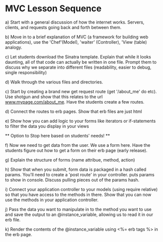 # MVC Lesson Sequence

a) Start with a general discussion of how the internet works. Servers, clients, and requests going back and forth between them.

b) Move in to a brief explanation of MVC (a framework for building web applications), use the 'Chef'(Model), 'waiter' (Controller), 'View (table) analogy.

c) Let students download the Sinatra template. Explain that while it looks daunting, all of that code can actually be written in one file. Prompt them to discuss why we separate into different files (readability, easier to debug, single responsibility)

d) Walk through the various files and directories.

c) Start by creating a brand new get request route (get '/about_me' do etc). Use shotgun and show that this relates to the url www.mypage.com/about_me. Have the students create a few routes.

d) Connect the routes to erb pages. Show that erb files are just html

e) Show how you can add logic to your forms like iterators or if-statements to filter the data you display in your views

** Option to Stop here based on students' needs! **

f) Now we need to get data from the user. We use a form here. Have the students figure out how to get a form on their erb page (early release).

g) Explain the structure of forms (name attribue, method, action)

h) Show that when you submit, form data is packaged in a hash called params. You'll need to create a 'post route' in your controller. puts params to show in console. Discuss pulling pieces out of the params hash.

i) Connect your application controller to your models (using require relative) so that you have access to the methods in there. Show that you can now use the methods in your application controller.

j) Pass the data you want to manipulate in to the method you want to use and save the output to an @instance_variable, allowing us to read it in our erb file.

k) Render the contents of the @instance_variable using <%= erb tags %> in the erb page.